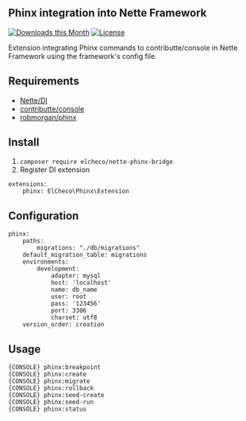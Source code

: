 Phinx integration into Nette Framework
--
[![Downloads this Month](https://img.shields.io/packagist/dm/elcheco/nette-phinx-bridge.svg)](https://packagist.org/packages/elcheco/nette-phinx-bridge)
[![License](https://img.shields.io/badge/license-New%20BSD-blue.svg)](https://github.com/elcheco/nette-phinx-bridge/blob/master/license.md)


Extension integrating Phinx commands to contributte/console in Nette Framework using the framework's config file.


Requirements
---

- [Nette/DI](https://github.com/nette/di)
- [contributte/console](https://github.com/contributte/console)
- [robmorgan/phinx](https://github.com/cakephp/phinx)



Install
---
1) ``composer require elcheco/nette-phinx-bridge``
2) Register DI extension 
``` 
extensions:
    phinx: ElCheco\Phinx\Extension
```



Configuration
---

```
phinx:
    paths:
        migrations: "./db/migrations"
    default_migration_table: migrations
    environments:
        development:
            adapter: mysql
            host: 'localhost'
            name: db_name
            user: root
            pass: '123456'
            port: 3306
            charset: utf8
    version_order: creation
```


Usage
---
```
{CONSOLE} phinx:breakpoint
{CONSOLE} phinx:create
{CONSOLE} phinx:migrate
{CONSOLE} phinx:rollback
{CONSOLE} phinx:seed-create
{CONSOLE} phinx:seed-run
{CONSOLE} phinx:status  
```

